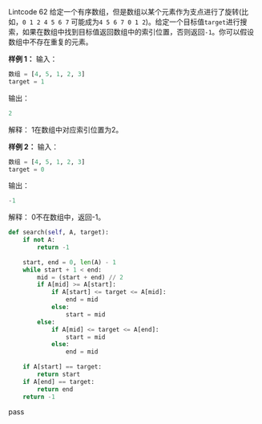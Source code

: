 Lintcode 62
给定一个有序数组，但是数组以某个元素作为支点进行了旋转(比如，`0 1 2 4 5 6 7` 可能成为`4 5 6 7 0 1 2`)。给定一个目标值`target`进行搜索，如果在数组中找到目标值返回数组中的索引位置，否则返回`-1`。你可以假设数组中不存在重复的元素。

**样例 1：**
输入：
```python
数组 = [4, 5, 1, 2, 3]
target = 1
```
输出：
```python
2
```
解释：
1在数组中对应索引位置为2。

**样例 2：**
输入：
```python
数组 = [4, 5, 1, 2, 3]
target = 0
```
输出：
```python
-1
```
解释：
0不在数组中，返回-1。


```python
def search(self, A, target):
	if not A:
		return -1
		
	start, end = 0, len(A) - 1
	while start + 1 < end:
		mid = (start + end) // 2
		if A[mid] >= A[start]:
			if A[start] <= target <= A[mid]:
				end = mid
			else:
				start = mid
		else:
			if A[mid] <= target <= A[end]:
				start = mid
			else:
				end = mid
				
	if A[start] == target:
		return start
	if A[end] == target:
		return end
	return -1
```
pass